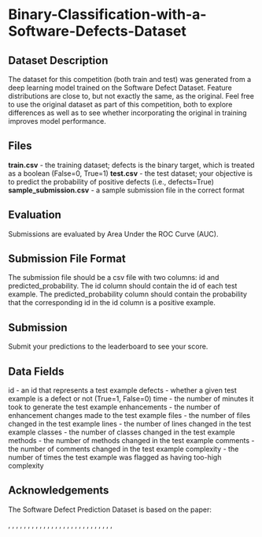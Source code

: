 # Binary-Classification-with-a-Software-Defects-Dataset

## Dataset Description
The dataset for this competition (both train and test) was generated from a deep learning model trained on the Software Defect Dataset. Feature distributions are close to, but not exactly the same, as the original. Feel free to use the original dataset as part of this competition, both to explore differences as well as to see whether incorporating the original in training improves model performance.

## Files
**train.csv** - the training dataset; defects is the binary target, which is treated as a boolean (False=0, True=1)
**test.csv** - the test dataset; your objective is to predict the probability of positive defects (i.e., defects=True)
**sample_submission.csv** - a sample submission file in the correct format

## Evaluation
Submissions are evaluated by Area Under the ROC Curve (AUC).

## Submission File Format
The submission file should be a csv file with two columns: id and predicted_probability. The id column should contain the id of each test example. The predicted_probability column should contain the probability that the corresponding id in the id column is a positive example.

## Submission
Submit your predictions to the leaderboard to see your score.

## Data Fields
id - an id that represents a test example
defects - whether a given test example is a defect or not (True=1, False=0)
time - the number of minutes it took to generate the test example
enhancements - the number of enhancement changes made to the test example
files - the number of files changed in the test example
lines - the number of lines changed in the test example
classes - the number of classes changed in the test example
methods - the number of methods changed in the test example
comments - the number of comments changed in the test example
complexity - the number of times the test example was flagged as having too-high complexity

## Acknowledgements
The Software Defect Prediction Dataset is based on the paper:

<NAME>, <NAME>, <NAME>, <NAME>, <NAME>, <NAME>, <NAME>, <NAME>, <NAME>, <NAME>, <NAME>, <NAME>, <NAME>, <NAME>, <NAME>, <NAME>, <NAME>, <NAME>, <NAME>, <NAME>, <NAME>, <NAME>, <NAME>, <NAME>, <NAME>, <NAME>, <NAME>,